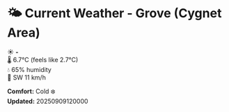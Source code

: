 # 🌤️ Current Weather - Grove (Cygnet Area)

☀️ **-**  
🌡️ 6.7°C (feels like 2.7°C)  
💧 65% humidity  
💨 SW 11 km/h  

**Comfort:** Cold ❄️  
**Updated:** 20250909120000
